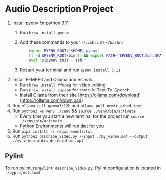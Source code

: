 # Audio Description Project

1. Install pyenv for python 3.11
    1. Run `brew install pyenv`
    2. Add these commands to your `~/.zshrc` or `~/bashrc`

        ```BASH
            export PYENV_ROOT="$HOME/.pyenv"
            [[ -d $PYENV_ROOT/bin ]] && export PATH="$PYENV_ROOT/bin:$PATH"
            eval "$(pyenv init - zsh)"
        ```

    3. Restart your terminal and run `pyenv install 3.11`
2. Install FFMPEG and Ollama and espeak
    - Run `brew install ffmpeg` for video editing
    - Run `brew install espeak` for some AI Text-To-Speech
    - Install Ollama from their site [https://ollama.com/download](https://ollama.com/download)
3. Run `ollama pull gemma3:12b` and `ollama pull nomic-embed-text`
4. Run `python3 -m venv ./venv` && `source ./venv/bin/activate`
    - Every time you start a new terminal for the project run `source ./venv/bin/activate`
    - [Python Environments](https://marketplace.visualstudio.com/items?itemName=ms-python.vscode-python-envs) will run that for you
5. Run `pip3 install -r requirements.txt`
6. Run `python3 describe_video.py --input ./my_video.mp4 --output ./my_video_audio_description.mp4`

## Pylint

To run pylint, run`pylint describe_video.py`. Pylint configuration is located in `./pyproject.toml`
